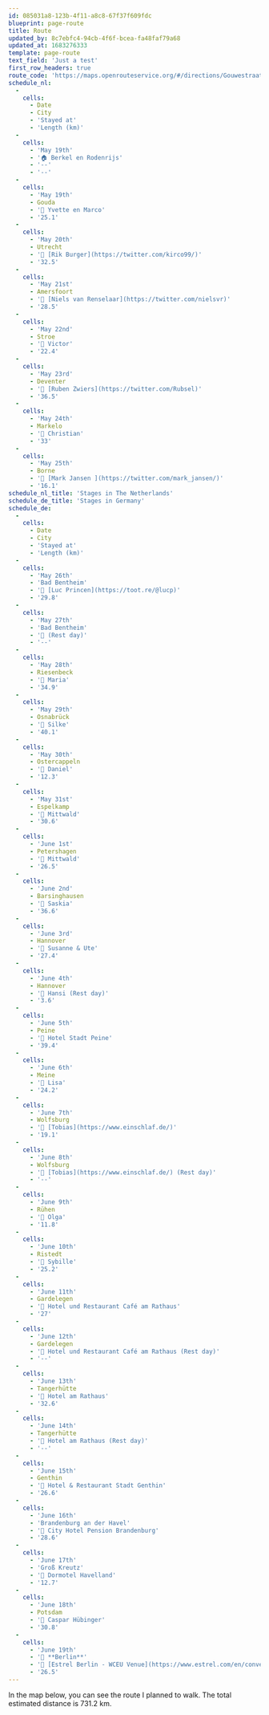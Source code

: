 ```yaml
---
id: 085031a8-123b-4f11-a8c8-67f37f609fdc
blueprint: page-route
title: Route
updated_by: 8c7ebfc4-94cb-4f6f-bcea-fa48faf79a68
updated_at: 1683276333
template: page-route
text_field: 'Just a test'
first_row_headers: true
route_code: 'https://maps.openrouteservice.org/#/directions/Gouwestraat%2021,Berkel%20en%20Rodenrijs,ZH,Nederland/Zaagmolenkade%202,Gouda,ZH,Nederland/Eendstraat%206,Utrecht,Nederland/Scharwoudestraat%2014,Amersfoort,UT,Nederland/Wolweg%2030,Stroe,GE,Nederland/Hunzestraat%208,Deventer,OV,Nederland/Enterweg%202b,Markelo,OV,Nederland/Bruggemaat%2034,Borne,OV,Nederland/Hotel%20Grossfeld,Bad%20Bentheim,NI,Duitsland/Lessingstra%C3%9Fe,H%C3%B6rstel,NW,Duitsland/Auf%20dem%20Winkel,Osnabr%C3%BCck,NI,Duitsland/Heinrich-Witte-Stra%C3%9Fe%2050,Ostercappeln,NI,Duitsland/Ostlandstra%C3%9Fe,Espelkamp,NW,Duitsland/Hoher%20Weg%2012,Petershagen,NW,Duitsland/Luttringh%C3%A4user%20Weg,Barsinghausen,NI,Duitsland/Stadtstra%C3%9Fe%202,Hannover,NI,Duitsland/An%20der%20Lutherkirche%2010,Hannover,NI,Duitsland/Schwarzer%20Weg%2070-74,Peine,NI,Duitsland/Mittelstra%C3%9Fe%202,Meine,NI,Duitsland/An%20der%20St.%20Annen-Kirche,Wolfsburg,NI,Duitsland/Salweidenring,R%C3%BChen,NI,Duitsland/Ristedter%20Dorfstra%C3%9Fe%207,Ristedt,ST,Duitsland/Rathausplatz%2019,Gardelegen,ST,Duitsland/Bismarckstra%C3%9Fe%2012,Tangerh%C3%BCtte,ST,Duitsland/M%C3%BChlenstra%C3%9Fe%203,Genthin,ST,Duitsland/Gro%C3%9Fe%20Gartenstra%C3%9Fe%202,Brandenburg%20an%20der%20Havel,BB,Duitsland/Ringstra%C3%9Fe%206,Gro%C3%9F%20Kreutz,BB,Duitsland/Karl-Marx-Stra%C3%9Fe%2072,Potsdam,BB,Duitsland/Sonnenallee%20225,Berlijn,Duitsland/data/55,130,32,198,15,97,4,224,38,9,96,59,2,24,5,192,166,6,113,0,184,64,22,0,233,240,13,128,118,19,200,6,128,86,1,25,8,19,145,128,56,0,96,9,145,129,184,139,63,124,108,104,6,101,161,208,155,54,45,241,150,227,80,157,46,140,106,51,17,44,139,50,179,231,226,236,56,89,53,29,38,177,239,36,163,14,36,101,171,162,210,176,238,36,21,151,210,84,77,113,28,104,210,24,249,205,11,35,1,161,167,161,55,143,190,29,19,161,22,177,141,17,176,73,23,55,25,2,138,133,154,176,155,29,59,137,42,97,9,29,63,39,157,0,178,71,59,62,17,138,141,9,61,157,37,153,10,180,75,2,182,127,29,23,112,116,133,40,87,185,0,139,7,43,157,126,135,55,27,71,49,114,170,152,112,190,1,128,164,225,99,107,169,16,208,75,62,150,69,59,171,167,61,62,54,202,227,50,89,28,248,129,174,126,13,55,35,49,23,112,157,64,163,34,153,35,101,225,48,174,73,39,20,134,152,230,193,224,61,154,20,111,46,205,137,69,146,130,56,28,3,11,11,47,102,97,220,232,108,112,179,208,34,66,203,101,225,60,52,97,6,133,20,99,52,145,185,84,122,34,226,243,179,9,148,108,93,46,141,75,161,33,19,114,65,31,148,49,192,74,10,221,132,112,182,48,144,99,246,197,133,142,130,248,84,142,207,80,91,112,186,18,118,52,132,94,38,177,21,42,178,134,45,50,165,19,82,120,254,26,117,97,29,143,83,161,50,22,190,84,120,142,132,72,101,50,161,183,9,162,144,152,16,227,107,69,244,151,126,60,64,115,182,106,164,172,82,19,45,25,200,179,121,88,80,212,112,129,77,55,179,85,230,202,122,11,22,89,29,186,105,220,76,131,137,4,5,65,0,64,0,14,168,120,4,17,13,129,194,128,0,94,80,0,45,174,23,45,157,207,64,32,0,51,120,0,6,221,11,129,2,54,160,168,0,45,0,29,217,2,216,3,89,32,0,230,89,144,61,125,8,223,67,65,208,136,48,59,111,9,128,0,88,192,48,152,84,8,0,11,237,186,0,0/embed/en-us'
schedule_nl:
  -
    cells:
      - Date
      - City
      - 'Stayed at'
      - 'Length (km)'
  -
    cells:
      - 'May 19th'
      - '🏠 Berkel en Rodenrijs'
      - '--'
      - '--'
  -
    cells:
      - 'May 19th'
      - Gouda
      - '🛌 Yvette en Marco'
      - '25.1'
  -
    cells:
      - 'May 20th'
      - Utrecht
      - '🛌 [Rik Burger](https://twitter.com/kirco99/)'
      - '32.5'
  -
    cells:
      - 'May 21st'
      - Amersfoort
      - '🛌 [Niels van Renselaar](https://twitter.com/nielsvr)'
      - '28.5'
  -
    cells:
      - 'May 22nd'
      - Stroe
      - '🛌 Victor'
      - '22.4'
  -
    cells:
      - 'May 23rd'
      - Deventer
      - '🛌 [Ruben Zwiers](https://twitter.com/Rubsel)'
      - '36.5'
  -
    cells:
      - 'May 24th'
      - Markelo
      - '🛌 Christian'
      - '33'
  -
    cells:
      - 'May 25th'
      - Borne
      - '🛌 [Mark Jansen ](https://twitter.com/mark_jansen/)'
      - '16.1'
schedule_nl_title: 'Stages in The Netherlands'
schedule_de_title: 'Stages in Germany'
schedule_de:
  -
    cells:
      - Date
      - City
      - 'Stayed at'
      - 'Length (km)'
  -
    cells:
      - 'May 26th'
      - 'Bad Bentheim'
      - '🛌 [Luc Princen](https://toot.re/@lucp)'
      - '29.8'
  -
    cells:
      - 'May 27th'
      - 'Bad Bentheim'
      - '🛌 (Rest day)'
      - '--'
  -
    cells:
      - 'May 28th'
      - Riesenbeck
      - '🛌 Maria'
      - '34.9'
  -
    cells:
      - 'May 29th'
      - Osnabrück
      - '🛌 Silke'
      - '40.1'
  -
    cells:
      - 'May 30th'
      - Ostercappeln
      - '🛌 Daniel'
      - '12.3'
  -
    cells:
      - 'May 31st'
      - Espelkamp
      - '🛌 Mittwald'
      - '30.6'
  -
    cells:
      - 'June 1st'
      - Petershagen
      - '🛌 Mittwald'
      - '26.5'
  -
    cells:
      - 'June 2nd'
      - Barsinghausen
      - '🛌 Saskia'
      - '36.6'
  -
    cells:
      - 'June 3rd'
      - Hannover
      - '🛌 Susanne & Ute'
      - '27.4'
  -
    cells:
      - 'June 4th'
      - Hannover
      - '🛌 Hansi (Rest day)'
      - '3.6'
  -
    cells:
      - 'June 5th'
      - Peine
      - '🛌 Hotel Stadt Peine'
      - '39.4'
  -
    cells:
      - 'June 6th'
      - Meine
      - '🛌 Lisa'
      - '24.2'
  -
    cells:
      - 'June 7th'
      - Wolfsburg
      - '🛌 [Tobias](https://www.einschlaf.de/)'
      - '19.1'
  -
    cells:
      - 'June 8th'
      - Wolfsburg
      - '🛌 [Tobias](https://www.einschlaf.de/) (Rest day)'
      - '--'
  -
    cells:
      - 'June 9th'
      - Rühen
      - '🛌 Olga'
      - '11.8'
  -
    cells:
      - 'June 10th'
      - Ristedt
      - '🛌 Sybille'
      - '25.2'
  -
    cells:
      - 'June 11th'
      - Gardelegen
      - '🛌 Hotel und Restaurant Café am Rathaus'
      - '27'
  -
    cells:
      - 'June 12th'
      - Gardelegen
      - '🛌 Hotel und Restaurant Café am Rathaus (Rest day)'
      - '--'
  -
    cells:
      - 'June 13th'
      - Tangerhütte
      - '🛌 Hotel am Rathaus'
      - '32.6'
  -
    cells:
      - 'June 14th'
      - Tangerhütte
      - '🛌 Hotel am Rathaus (Rest day)'
      - '--'
  -
    cells:
      - 'June 15th'
      - Genthin
      - '🛌 Hotel & Restaurant Stadt Genthin'
      - '26.6'
  -
    cells:
      - 'June 16th'
      - 'Brandenburg an der Havel'
      - '🛌 City Hotel Pension Brandenburg'
      - '28.6'
  -
    cells:
      - 'June 17th'
      - 'Groß Kreutz'
      - '🛌 Dormotel Havelland'
      - '12.7'
  -
    cells:
      - 'June 18th'
      - Potsdam
      - '🛌 Caspar Hübinger'
      - '30.8'
  -
    cells:
      - 'June 19th'
      - '🏁 **Berlin**'
      - '🛌 [Estrel Berlin - WCEU Venue](https://www.estrel.com/en/convention-center.html)'
      - '26.5'
---
```

In the map below, you can see the route I planned to walk. The total estimated distance is 731.2 km.